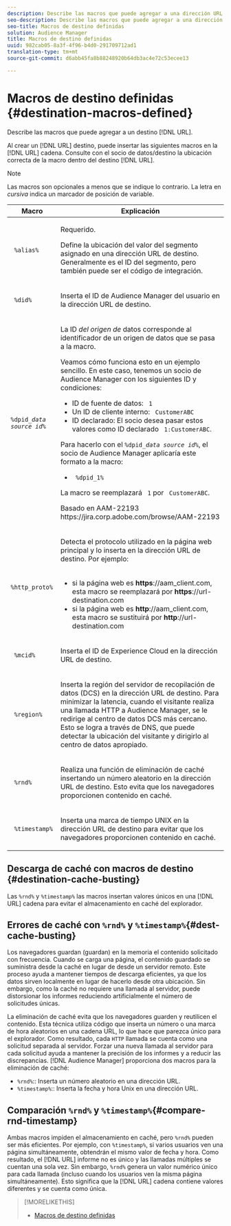 ```yaml
---
description: Describe las macros que puede agregar a una dirección URL de destino.
seo-description: Describe las macros que puede agregar a una dirección URL de destino.
seo-title: Macros de destino definidas
solution: Audience Manager
title: Macros de destino definidas
uuid: 982cab05-8a3f-4f96-b4d0-291709712ad1
translation-type: tm+mt
source-git-commit: d6abb45fa8b88248920b64db3ac4e72c53ecee13

---
```



# Macros de destino definidas {#destination-macros-defined}

Describe las macros que puede agregar a un destino [!DNL URL].

<!-- destination-macros.xml -->

Al crear un [!DNL URL] destino, puede insertar las siguientes macros en la [!DNL URL] cadena. Consulte con el socio de datos/destino la ubicación correcta de la macro dentro del destino [!DNL URL].

>[!NOTE]
>
>Las macros son opcionales a menos que se indique lo contrario. La letra en *cursiva* indica un marcador de posición de variable.

<table id="table_2C532EFB9DAE41B08714753EBD7DFB05"> 
 <thead> 
  <tr> 
   <th colname="col1" class="entry"> Macro </th> 
   <th colname="col2" class="entry"> Explicación </th> 
  </tr> 
 </thead>
 <tbody> 
  <tr> 
   <td colname="col1"> <p> <code> %alias%</code> </p> </td> 
   <td colname="col2"> <p>Requerido. </p> <p>Define la ubicación del valor del segmento asignado en una dirección URL de destino. Generalmente es el ID <i></i>del segmento, pero también puede ser el código de integración. </p> </td> 
  </tr> 
  <tr> 
   <td colname="col1"> <p> <code> %did%</code> </p> </td> 
   <td colname="col2"> <p>Inserta el ID de Audience Manager <span class="keyword"></span> del usuario en la dirección URL de destino. </p> </td> 
  </tr> 
  <tr> 
   <td colname="col1"> <p> <code>%dpid_<i>data source id</i>%</code> </p> </td> 
   <td colname="col2"> <p>La ID <i>del origen de</i> datos corresponde al identificador de un origen de datos que se pasa a la macro. </p> <p>Veamos cómo funciona esto en un ejemplo sencillo. En este caso, tenemos un <span class="keyword"> socio de Audience Manager</span> con los siguientes ID y condiciones: </p> 
    <ul id="ul_697508B437EB4090B121AFA5D519AFBE"> 
     <li id="li_32D9F72A7D1543A892DC7E1529E98A96">ID de fuente de datos: <code> 1</code> </li> 
     <li id="li_099F5B63D2244B5AADA9B26CB6152E6B">Un ID de cliente interno: <code> CustomerABC</code> </li> 
     <li id="li_0D9FE501C16444DDB388C8E934E5A8C6">ID declarado: El socio desea pasar estos valores como ID declarado <code> 1:CustomerABC</code>. </li> 
    </ul> <p>Para hacerlo con el <code>%dpid_<i>data source id</i>%</code>, el <span class="keyword"> socio de Audience Manager</span> aplicaría este formato a la macro: </p> 
    <ul class="simplelist"> 
     <li> <code> %dpid_1%</code> </li> 
    </ul> <p>La macro se reemplazará <code> 1</code> por <code> CustomerABC</code>. </p> <p> 
     <draft-comment>
       Basado en AAM-22193 https://jira.corp.adobe.com/browse/AAM-22193 
     </draft-comment> </p> </td> 
  </tr> 
  <tr> 
   <td colname="col1"> <p><code> %http_proto%</code> </p> </td> 
   <td colname="col2"> <p>Detecta el protocolo utilizado en la página web principal y lo inserta en la dirección URL de destino. Por ejemplo: 
     <br> 
     <ul id="ul_026F56EC46E94D9EB1153557C0F65325"> 
      <li id="li_B41EF140CC274CB68FE7213DD8B908C0">si la página web es <b>https</b>://aam_client.com, esta macro se reemplazará por <b>https</b>://url-destination.com </li> 
      <li id="li_BDCD6EA69B004A92BA6981952341BD77">si la página web es <b>http</b>://aam_client.com, esta macro se sustituirá por <b>http</b>://url-destination.com </li> 
     </ul> </p> </td> 
  </tr> 
  <tr> 
   <td colname="col1"> <p><code> %mcid%</code> </p> </td> 
   <td colname="col2"> <p>Inserta el <span class="keyword"> ID de Experience Cloud</span> en la dirección URL de destino. </p> </td> 
  </tr> 
  <tr> 
   <td colname="col1"> <p><code> %region%</code> </p> </td> 
   <td colname="col2"> <p>Inserta la región del servidor de recopilación de datos (DCS) <span class="wintitle"></span> en la dirección URL de destino. Para minimizar la latencia, cuando el visitante realiza una llamada HTTP a <span class="keyword"> Audience Manager</span>, se le redirige al centro de datos DCS <span class="wintitle"></span> más cercano. Esto se logra a través de DNS, que puede detectar la ubicación del visitante y dirigirlo al centro de datos apropiado. </p> </td> 
  </tr> 
  <tr> 
   <td colname="col1"> <p> <code> %rnd%</code> </p> </td> 
   <td colname="col2"> <p>Realiza una función de eliminación de caché insertando un número aleatorio en la dirección URL de destino. Esto evita que los navegadores proporcionen contenido en caché. </p> </td> 
  </tr> 
  <tr> 
   <td colname="col1"> <p> <code> %timestamp%</code> </p> </td> 
   <td colname="col2"> <p>Inserta una marca de tiempo UNIX en la dirección URL de destino para evitar que los navegadores proporcionen contenido en caché. </p> </td> 
  </tr> 
 </tbody> 
</table>

## Descarga de caché con macros de destino {#destination-cache-busting}

Las `%rnd%` y `%timestamp%` las macros insertan valores únicos en una [!DNL URL] cadena para evitar el almacenamiento en caché del explorador.

## Errores de caché con `%rnd%` y `%timestamp%`{#dest-cache-busting}

<!-- c_dest_cache_busting.xml -->

Los navegadores guardan (guardan) en la memoria el contenido solicitado con frecuencia. Cuando se carga una página, el contenido guardado se suministra desde la caché en lugar de desde un servidor remoto. Este proceso ayuda a mantener tiempos de descarga eficientes, ya que los datos sirven localmente en lugar de hacerlo desde otra ubicación. Sin embargo, como la caché no requiere una llamada al servidor, puede distorsionar los informes reduciendo artificialmente el número de solicitudes únicas.

La eliminación de caché evita que los navegadores guarden y reutilicen el contenido. Esta técnica utiliza código que inserta un número o una marca de hora aleatorios en una cadena URL, lo que hace que parezca único para el explorador. Como resultado, cada `HTTP` llamada se cuenta como una solicitud separada al servidor. Forzar una nueva llamada al servidor para cada solicitud ayuda a mantener la precisión de los informes y a reducir las discrepancias. [!DNL Audience Manager] proporciona dos macros para la eliminación de caché:

* `%rnd%`:: Inserta un número aleatorio en una dirección URL.
* `%timestamp%`:: Inserta la fecha y hora Unix en una dirección URL.

## Comparación `%rnd%` y `%timestamp%`{#compare-rnd-timestamp}

Ambas macros impiden el almacenamiento en caché, pero `%rnd%` pueden ser más eficientes. Por ejemplo, con `%timestamp%`, si varios usuarios ven una página simultáneamente, obtendrán el mismo valor de fecha y hora. Como resultado, el [!DNL URL] informe no es único y las llamadas múltiples se cuentan una sola vez. Sin embargo, `%rnd%` genera un valor numérico único para cada llamada (incluso cuando los usuarios ven la misma página simultáneamente). Esto significa que la [!DNL URL] cadena contiene valores diferentes y se cuenta como única.

>[!MORELIKETHIS]
>
>* [Macros de destino definidas](../../features/destinations/destination-macros.md#destination-macros-defined)